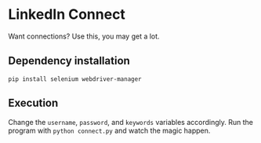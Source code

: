 # LinkedIn Connect
Want connections? Use this, you may get a lot.

## Dependency installation
```pip install selenium webdriver-manager```

## Execution
Change the ```username```, ```password```, and ```keywords``` variables accordingly.
Run the program with ```python connect.py``` and watch the magic happen.